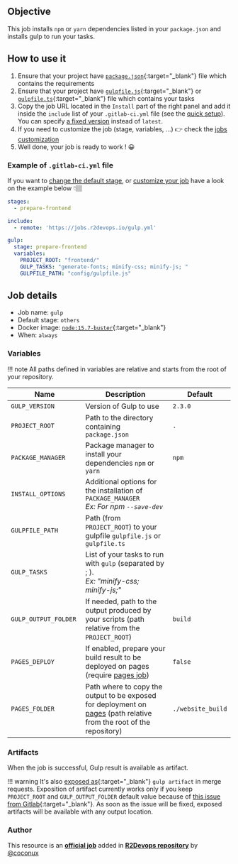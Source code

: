 ## Objective

This job installs `npm` or `yarn` dependencies listed in your `package.json` and installs
 gulp to run your tasks.

## How to use it

1. Ensure that your project have
   [`package.json`](https://docs.npmjs.com/cli/v6/configuring-npm/package-json){:target="_blank"}
   file which contains the requirements
1. Ensure that your project have
   [`gulpfile.js`](https://gulpjs.com/docs/en/getting-started/javascript-and-gulpfiles/#gulpfile-explained){:target="_blank"}
   or
   [`gulpfile.ts`](https://gulpjs.com/docs/en/getting-started/javascript-and-gulpfiles/#transpilation){:target="_blank"}
   file which contains your tasks
1. Copy the job URL located in the `Install` part of the right panel and add it inside the `include` list of your `.gitlab-ci.yml` file (see the [quick setup](/use-the-hub/#quick-setup)). You can specify [a fixed version](#changelog) instead of `latest`.
1. If you need to customize the job (stage, variables, ...) 👉 check the [jobs
customization](/use-the-hub/#jobs-customization)
1. Well done, your job is ready to work ! 😀


### Example of `.gitlab-ci.yml` file

If you want to [change the default stage](/use-the-hub/#use-custom-stage), or [customize your job](/use-the-hub/#global) have a look on the example below 👇🏽

```yaml
stages:
  - prepare-frontend

include:
  - remote: 'https://jobs.r2devops.io/gulp.yml'

gulp:
  stage: prepare-frontend
  variables:
    PROJECT_ROOT: "frontend/"
    GULP_TASKS: "generate-fonts; minify-css; minify-js; "
    GULPFILE_PATH: "config/gulpfile.js"
```

## Job details

* Job name: `gulp`
* Default stage: `others`
* Docker image: [`node:15.7-buster`](https://hub.docker.com/_/node){:target="_blank"}
* When: `always`


### Variables

!!! note
    All paths defined in variables are relative and starts from the root of your
    repository.

| Name | Description | Default |
| ---- | ----------- | ------- |
| `GULP_VERSION` <img width=105/>| Version of Gulp to use  | `2.3.0` |
| `PROJECT_ROOT` | Path to the directory containing `package.json`  | `.` |
| `PACKAGE_MANAGER` | Package manager to install your dependencies `npm` or `yarn`  | `npm` |
| `INSTALL_OPTIONS` | Additional options for the installation of `PACKAGE_MANAGER` <br/> *Ex: For npm `--save-dev`*  | ` ` |
| `GULPFILE_PATH` | Path (from `PROJECT_ROOT`) to your  gulpfile `gulpfile.js` or `gulpfile.ts`| ` ` |
| `GULP_TASKS` | List of your tasks to run with `gulp` (separated by ; ). <br/> *Ex: "minify-css; minify-js;"* | ` ` |
| `GULP_OUTPUT_FOLDER` | If needed, path to the output produced by your scripts (path relative from the `PROJECT_ROOT`) | `build` |
| `PAGES_DEPLOY` | If enabled, prepare your build result to be deployed on pages (require [pages job](jobs/deploy/pages/)) | `false` |
| `PAGES_FOLDER` | Path where to copy the output to be exposed for deployment on [pages](jobs/deploy/pages/) (path relative from the root of the repository) | `./website_build` |

### Artifacts

When the job is successful, Gulp result is available as artifact.

!!! warning
    It's also [exposed as](https://docs.gitlab.com/ee/ci/yaml/#artifactsexpose_as){:target="_blank"}
    `gulp artifact` in merge requests.
    Exposition of artifact currently works only if you keep `PROJECT_ROOT` and
    `GULP_OUTPUT_FOLDER` default value because of [this issue from
    Gitlab](https://gitlab.com/gitlab-org/gitlab/-/issues/37129){:target="_blank"}.
    As soon as the issue will be fixed, exposed artifacts will be available
    with any output location.



### Author
This resource is an **[official job](https://docs.r2devops.io/faq-labels/)** added in [**R2Devops repository**](https://gitlab.com/r2devops/hub) by [@coconux](https://gitlab.com/coconux)
